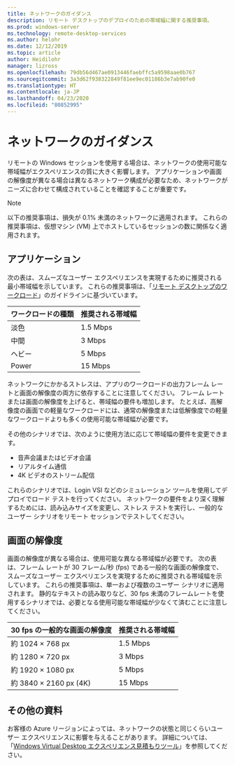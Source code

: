 ```yaml
---
title: ネットワークのガイダンス
description: リモート デスクトップのデプロイのための帯域幅に関する推奨事項。
ms.prod: windows-server
ms.technology: remote-desktop-services
ms.author: helohr
ms.date: 12/12/2019
ms.topic: article
author: Heidilohr
manager: lizross
ms.openlocfilehash: 79db56d467ae0913446faebffc5a9598aae0b767
ms.sourcegitcommit: 3a3d62f938322849f81ee9ec01186b3e7ab90fe0
ms.translationtype: HT
ms.contentlocale: ja-JP
ms.lasthandoff: 04/23/2020
ms.locfileid: "80852995"
---
```

# <a name="network-guidance"></a>ネットワークのガイダンス

リモートの Windows セッションを使用する場合は、ネットワークの使用可能な帯域幅がエクスペリエンスの質に大きく影響します。 アプリケーションや画面の解像度が異なる場合は異なるネットワーク構成が必要なため、ネットワークがニーズに合わせて構成されていることを確認することが重要です。

>[!NOTE]
>以下の推奨事項は、損失が 0.1% 未満のネットワークに適用されます。 これらの推奨事項は、仮想マシン (VM) 上でホストしているセッションの数に関係なく適用されます。

## <a name="applications"></a>アプリケーション

次の表は、スムーズなユーザー エクスペリエンスを実現するために推奨される最小帯域幅を示しています。 これらの推奨事項は、「[リモート デスクトップのワークロード](remote-desktop-workloads.md)」のガイドラインに基づいています。

| ワークロードの種類   | 推奨される帯域幅 |
|-----------------|-----------------------|
| 淡色           | 1.5 Mbps              |
| 中間          | 3 Mbps                |
| ヘビー           | 5 Mbps                |
| Power           | 15 Mbps               |

ネットワークにかかるストレスは、アプリのワークロードの出力フレーム レートと画面の解像度の両方に依存することに注意してください。 フレーム レートまたは画面の解像度を上げると、帯域幅の要件も増加します。 たとえば、高解像度の画面での軽量なワークロードには、通常の解像度または低解像度での軽量なワークロードよりも多くの使用可能な帯域幅が必要です。

その他のシナリオでは、次のように使用方法に応じて帯域幅の要件を変更できます。

- 音声会議またはビデオ会議
- リアルタイム通信
- 4K ビデオのストリーム配信

これらのシナリオでは、Login VSI などのシミュレーション ツールを使用してデプロイでロード テストを行ってください。 ネットワークの要件をより深く理解するためには、読み込みサイズを変更し、ストレス テストを実行し、一般的なユーザー シナリオをリモート セッションでテストしてください。

## <a name="display-resolutions"></a>画面の解像度

画面の解像度が異なる場合は、使用可能な異なる帯域幅が必要です。 次の表は、フレーム レートが 30 フレーム/秒 (fps) である一般的な画面の解像度で、スムーズなユーザー エクスペリエンスを実現するために推奨される帯域幅を示しています。 これらの推奨事項は、単一および複数のユーザー シナリオに適用されます。 静的なテキストの読み取りなど、30 fps 未満のフレームレートを使用するシナリオでは、必要となる使用可能な帯域幅が少なくて済むことに注意してください。

| 30 fps の一般的な画面の解像度    | 推奨される帯域幅 |
|------------------------------------------|-----------------------|
| 約 1024 × 768 px                      | 1.5 Mbps              |
| 約 1280 × 720 px                      | 3 Mbps                |
| 約 1920 × 1080 px                     | 5 Mbps                |
| 約 3840 × 2160 px (4K)                | 15 Mbps               |

## <a name="additional-resources"></a>その他の資料

お客様の Azure リージョンによっては、ネットワークの状態と同じくらいユーザー エクスペリエンスに影響を与えることがあります。 詳細については、「[Windows Virtual Desktop エクスペリエンス見積もりツール](https://azure.microsoft.com/services/virtual-desktop/assessment/)」を参照してください。
